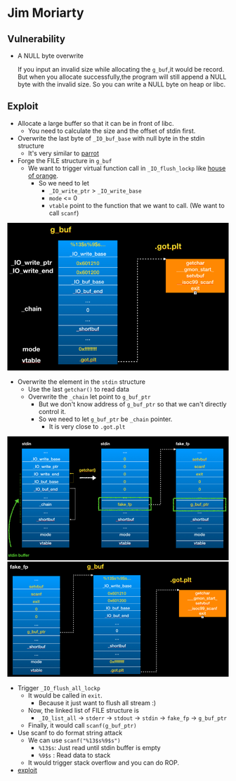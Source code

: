 # Jim Moriarty

## Vulnerability 
+ A NULL byte overwrite

	If you input an invalid size while allocating the `g_buf`,it would be record. But when you allocate successfully,the program will still append a NULL byte with the invalid size. So you can write a NULL byte on heap or libc.
	
	
## Exploit
+ Allocate a large buffer so that it can be in front of libc.
	+ You need to calculate the size and the offset of stdin first. 
+ Overwrite the last byte of `_IO_buf_base` with null byte in the stdin structure
	+ It's very similar to [parrot](https://github.com/scwuaptx/CTF/blob/master/2017-writeup/twctf/Parrot.md)
+ Forge the FILE structure in `g_buf`
	+ We want to trigger virtual function call in `_IO_flush_lockp` like [house of orange](http://4ngelboy.blogspot.tw/2016/10/hitcon-ctf-qual-2016-house-of-orange.html). 
		+ So we need to let
			+ `_IO_write_ptr` > `_IO_write_base`
			+ `mode` <= 0
			+ `vtable` point to the function that we want to call. (We want to call `scanf`)

![](0.png)

+ Overwrite the element in the `stdin` structure
	+ Use the last `getchar()` to read data
	+ Overwrite the `_chain` let point to `g_buf_ptr`
		+ But we don't know address of `g_buf_ptr` so that we can't directly control it.
		+ So we need to let `g_buf_ptr` be `_chain` pointer. 
			+ It is very close to `.got.plt`

![](1.png)
![](2.png)

+ Trigger `_IO_flush_all_lockp`
	+ It would be called in `exit`.
		+ Because it just want to flush all stream :)
	+ Now, the linked list of FILE structure is
		+ `_IO_list_all` -> `stderr` -> `stdout` -> `stdin` -> `fake_fp` -> `g_buf_ptr`
	+ Finally, it would call `scanf(g_buf_ptr)`
+ Use scanf to do format string attack
	+ We can use `scanf("%13$s%9$s")`
		+ `%13$s`: Just read until stdin buffer is empty 
		+ `%9$s` : Read data to stack
 	+ It would trigger stack overflow and you can do ROP.
+ [exploit](jim_moriarty.py)
